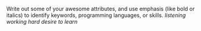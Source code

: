 Write out some of your awesome attributes, and use emphasis (like bold or italics) to identify keywords, programming languages, or skills.
   *listening*
   *working hard*
   _desire to learn_
